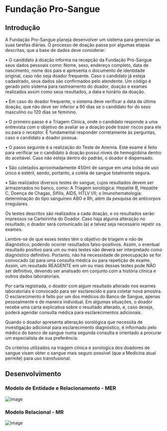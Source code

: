 # Fundação Pro-Sangue

## Introdução

A Fundação Pro-Sangue planeja desenvolver um sistema para gerenciar as 
suas tarefas diárias. O processo de doação passa por algumas etapas descritas, que 
a base de dados deve considerar:

• O candidato à doação informa na recepção da Fundação Pro-Sangue 
seus dados pessoais como: Nome, sexo, endereço completo, data de nascimento, 
nome dos pais e apresenta o documento de identidade original, caso não seja doador 
frequente. Caso o candidato já esteja cadastrado, seus dados são confirmados pelo 
atendente. Um código é gerado pelo sistema para rastreamento do doador, doação e 
exames realizados assim como seus resultados, a data e horário da doação.


• Em caso do doador frequente, o sistema deve verificar a data da última 
doação, que não deve ser inferior a 90 dias se o candidato for do sexo masculino ou 
120 dias se feminino.


• O primeiro passo é a Triagem Clínica, onde o candidato responde a uma 
entrevista com o objetivo de avaliar se a doação pode trazer riscos para ele ou para o 
receptor. É fundamental responder corretamente às perguntas, caso o candidato a 
doador possua.


• O passo seguinte é a realização do Teste de Anemia. Este exame é feito 
para verificar se o candidato à doação possui níveis de hemoglobina dentro do 
aceitável. Caso não esteja dentro do padrão, o doador é dispensado.


• São coletados aproximadamente 450ml de sangue em uma bolsa de uso 
único e estéril, sendo, portanto, a coleta de sangue totalmente segura.


• São realizados diversos testes do sangue, cujos resultados devem ser 
armazenados no banco, como:
A Triagem sorológica: Hepatite B, Hepatite C, Doença de Chagas, 
Sífilis, AIDS, HTLV I/II;
o Imunohematologia: determinação do tipo sanguíneo ABO e Rh, 
além da pesquisa de anticorpos irregulares.


Os testes descritos são realizados a cada doação, e os resultados serão 
impressos na Carteirinha do Doador. Caso haja alguma alteração no resultado, o 
doador será comunicado (a) e talvez seja necessário repetir os exames.

Lembre-se de que esses testes têm o objetivo de triagem e não de diagnóstico, 
podendo ocorrer resultados falso-positivos. Assim, o eventual resultado positivo para 
um ou mais testes não deverá ser interpretado como diagnóstico definitivo. Portanto, 
não há necessidade de preocupação se for convocado (a) para uma consulta médica 
ou para repetição de exame. Assim, um resultado REAGENTE em um ou mais desses 
testes pode NÃO ser definitivo, devendo ser analisado em conjunto com a história 
clínica e outros dados laboratoriais.

Por carta registrada, o doador com algum resultado alterado nos exames 
laboratoriais é convocado para ser esclarecido e para coletar nova amostra. O 
esclarecimento é feito por um dos médicos do Banco de Sangue, apenas 
pessoalmente e de maneira individual. Em algumas situações, o doador recebe uma 
carta explicativa sobre o resultado alterado, e, caso deseje, poderá agendar consulta 
médica para esclarecimentos adicionais.

Quando o doador apresenta alteração sorológica que necessita de investigação 
adicional para esclarecimento diagnóstico, é informado pelo médico do banco de 
sangue numa segunda consulta e orientado a procurar um especialista de sua 
preferência.

Os critérios utilizados na triagem clínica e sorológica dos doadores de sangue 
visam obter o sangue mais seguro possível (que a Medicina atual permite) para uso 
transfusional.

## Desenvolvimento

### Modelo de Entidade e Relacionamento - MER

![image](https://user-images.githubusercontent.com/44614612/198930154-87492328-a95c-494f-9d0b-b3f5d4472563.png)

### Modelo Relacional - MR

![image](https://user-images.githubusercontent.com/44614612/198930342-3c8ec483-14a9-487f-ae57-3dd033248d00.png)
